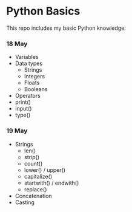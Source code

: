 # Python Basics

This repo includes my basic Python knowledge:

### 18 May
- Variables
- Data types
    - Strings
    - Integers
    - Floats
    - Booleans
- Operators
- print()
- input()
- type()

### 19 May
- Strings
	- len()
	- strip()
	- count()
	- lower() / upper()
	- capitalize()
	- startwith() / endwith()
	- replace()
- Concatenation
- Casting